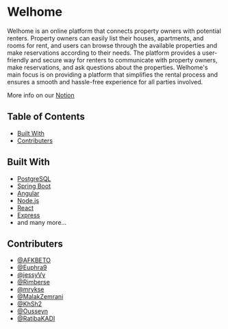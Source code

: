 # Welhome
Welhome is an online platform that connects property owners with potential renters. Property owners can easily list their houses, apartments, and rooms for rent, and users can browse through the available properties and make reservations according to their needs. The platform provides a user-friendly and secure way for renters to communicate with property owners, make reservations, and ask questions about the properties. Welhome's main focus is on providing a platform that simplifies the rental process and ensures a smooth and hassle-free experience for all parties involved.

More info on our [Notion](https://www.notion.so/za1nzafar/Rapport-f77e3e1c0bbe41c0887fc0392ca6a944?pvs=4)

## Table of Contents
- [Built With](#built-with)
- [Contributers](#contributers)

## Built With
- [PostgreSQL](https://www.postgresql.org/)
- [Spring Boot](https://spring.io/projects/spring-boot)
- [Angular](https://angular.io/)
- [Node.js](https://nodejs.org/en/)
- [React](https://reactjs.org/)
- [Express](https://expressjs.com/)
- and many more...

## Contributers
- [@AFKBETO](www.github.com/AFKBETO)
- [@Euphra9](www.github.com/Euphra9)
- [@jessyVy](www.github.com/jessyVy)
- [@Rimberse](www.github.com/Rimberse)
- [@mrykse](www.github.com/mrykse)
- [@MalakZemrani](www.github.com/MalakZemrani)
- [@KhSh2](www.github.com/KhSh2)
- [@Ousseyn](www.github.com/Ousseyn)
- [@RatibaKADI](www.github.com/RatibaKADI)
